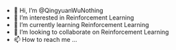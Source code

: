 - 👋 Hi, I’m @QingyuanWuNothing
- 👀 I’m interested in Reinforcement Learning
- 🌱 I’m currently learning Reinforcement Learning
- 💞️ I’m looking to collaborate on Reinforcement Learning
- 📫 How to reach me ...

<!---
QingyuanWuNothing/QingyuanWuNothing is a ✨ special ✨ repository because its `README.md` (this file) appears on your GitHub profile.
You can click the Preview link to take a look at your changes.
--->
